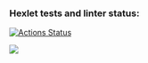 ### Hexlet tests and linter status:
[![Actions Status](https://github.com/arseniy997/python-project-49/actions/workflows/hexlet-check.yml/badge.svg)](https://github.com/arseniy997/python-project-49/actions)

<a href="https://codeclimate.com/github/jwu910/check-it-out/maintainability"><img src="https://api.codeclimate.com/v1/badges/e2d8564876becd663ff9/maintainability" /></a>
